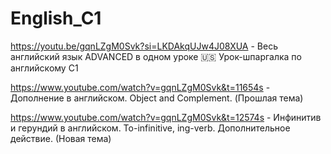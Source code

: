 # English_C1

https://youtu.be/gqnLZgM0Svk?si=LKDAkqUJw4J08XUA - Весь английский язык ADVANCED в одном уроке 🇺🇸 Урок-шпаргалка по английскому С1

https://www.youtube.com/watch?v=gqnLZgM0Svk&t=11654s - Дополнение в английском. Object and Complement. (Прошлая тема)

https://www.youtube.com/watch?v=gqnLZgM0Svk&t=12574s - Инфинитив и герундий в английском. To-infinitive, ing-verb. Дополнительное действие. (Новая тема)
